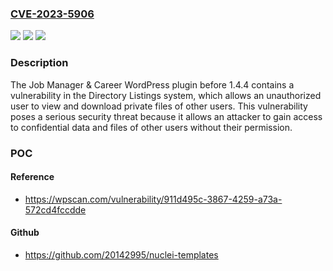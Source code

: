 ### [CVE-2023-5906](https://cve.mitre.org/cgi-bin/cvename.cgi?name=CVE-2023-5906)
![](https://img.shields.io/static/v1?label=Product&message=Job%20Manager%20%26%20Career&color=blue)
![](https://img.shields.io/static/v1?label=Version&message=0%3C%201.4.4%20&color=brighgreen)
![](https://img.shields.io/static/v1?label=Vulnerability&message=CWE-200%20Information%20Exposure&color=brighgreen)

### Description

The Job Manager & Career WordPress plugin before 1.4.4 contains a vulnerability in the Directory Listings system, which allows an unauthorized user to view and download private files of other users. This vulnerability poses a serious security threat because it allows an attacker to gain access to confidential data and files of other users without their permission.

### POC

#### Reference
- https://wpscan.com/vulnerability/911d495c-3867-4259-a73a-572cd4fccdde

#### Github
- https://github.com/20142995/nuclei-templates

